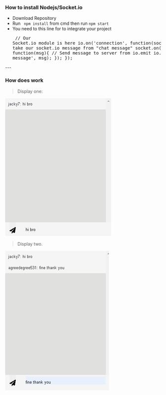 ### How to install Nodejs/Socket.io

- Download Repository
-  Run ` npm install` from cmd then run `npm start`
-  You need to this line for to integrate your project<pre>
	// Our Socket.io module is here
	io.on('connection', function(socket){
	// We take our socket.io message from "chat message"
	  socket.on('chat message', function(msg){
	// Send message to server from io.emit
	io.emit('chat message', msg);
	  });
	});
</pre>
---

### How does work

> Display one:

![](https://github.com/jack5341/Socket-Project/blob/master/images/imageOne.PNG)

> Display two.

![](https://github.com/jack5341/Socket-Project/blob/master/images/imageTwo.PNG)
